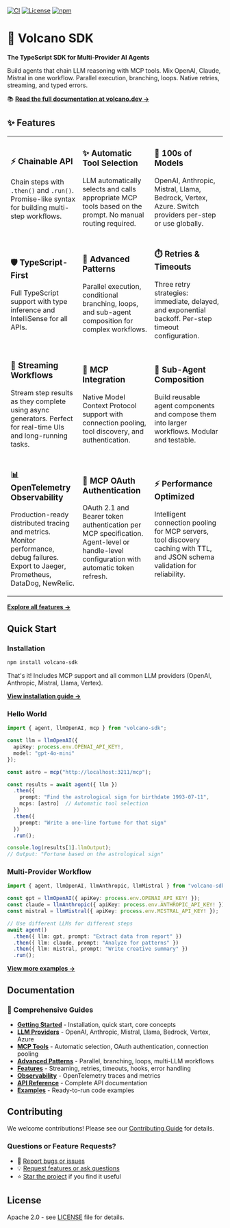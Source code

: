 [![CI](https://github.com/Kong/volcano-sdk/actions/workflows/ci.yml/badge.svg)](https://github.com/Kong/volcano-sdk/actions/workflows/ci.yml)
[![License](https://img.shields.io/badge/License-Apache_2.0-blue.svg)](LICENSE)
[![npm](https://img.shields.io/npm/v/volcano-sdk.svg)](https://www.npmjs.com/package/volcano-sdk)

# 🌋 Volcano SDK

**The TypeScript SDK for Multi-Provider AI Agents**

Build agents that chain LLM reasoning with MCP tools. Mix OpenAI, Claude, Mistral in one workflow. Parallel execution, branching, loops. Native retries, streaming, and typed errors.

📚 **[Read the full documentation at volcano.dev →](https://volcano.dev/)**

## ✨ Features

<table>
<tr>
<td width="33%">

### ⚡️ Chainable API
Chain steps with `.then()` and `.run()`. Promise-like syntax for building multi-step workflows.

</td>
<td width="33%">

### ✨ Automatic Tool Selection
LLM automatically selects and calls appropriate MCP tools based on the prompt. No manual routing required.

</td>
<td width="33%">

### 🔧 100s of Models
OpenAI, Anthropic, Mistral, Llama, Bedrock, Vertex, Azure. Switch providers per-step or use globally.

</td>
</tr>

<tr>
<td width="33%">

### 🛡️ TypeScript-First
Full TypeScript support with type inference and IntelliSense for all APIs.

</td>
<td width="33%">

### 🔄 Advanced Patterns
Parallel execution, conditional branching, loops, and sub-agent composition for complex workflows.

</td>
<td width="33%">

### ⏱️ Retries & Timeouts
Three retry strategies: immediate, delayed, and exponential backoff. Per-step timeout configuration.

</td>
</tr>

<tr>
<td width="33%">

### 📡 Streaming Workflows
Stream step results as they complete using async generators. Perfect for real-time UIs and long-running tasks.

</td>
<td width="33%">

### 🎯 MCP Integration
Native Model Context Protocol support with connection pooling, tool discovery, and authentication.

</td>
<td width="33%">

### 🧩 Sub-Agent Composition
Build reusable agent components and compose them into larger workflows. Modular and testable.

</td>
</tr>

<tr>
<td width="33%">

### 📊 OpenTelemetry Observability
Production-ready distributed tracing and metrics. Monitor performance, debug failures. Export to Jaeger, Prometheus, DataDog, NewRelic.

</td>
<td width="33%">

### 🔐 MCP OAuth Authentication
OAuth 2.1 and Bearer token authentication per MCP specification. Agent-level or handle-level configuration with automatic token refresh.

</td>
<td width="33%">

### ⚡ Performance Optimized
Intelligent connection pooling for MCP servers, tool discovery caching with TTL, and JSON schema validation for reliability.

</td>
</tr>
</table>

**[Explore all features →](https://volcano.dev/docs/)**

## Quick Start

### Installation

```bash
npm install volcano-sdk
```

That's it! Includes MCP support and all common LLM providers (OpenAI, Anthropic, Mistral, Llama, Vertex).

**[View installation guide →](https://volcano.dev/docs/index.html#installation)**

### Hello World

```ts
import { agent, llmOpenAI, mcp } from "volcano-sdk";

const llm = llmOpenAI({ 
  apiKey: process.env.OPENAI_API_KEY!, 
  model: "gpt-4o-mini" 
});

const astro = mcp("http://localhost:3211/mcp");

const results = await agent({ llm })
  .then({ 
    prompt: "Find the astrological sign for birthdate 1993-07-11",
    mcps: [astro]  // Automatic tool selection
  })
  .then({ 
    prompt: "Write a one-line fortune for that sign" 
  })
  .run();

console.log(results[1].llmOutput);
// Output: "Fortune based on the astrological sign"
```

### Multi-Provider Workflow

```ts
import { agent, llmOpenAI, llmAnthropic, llmMistral } from "volcano-sdk";

const gpt = llmOpenAI({ apiKey: process.env.OPENAI_API_KEY! });
const claude = llmAnthropic({ apiKey: process.env.ANTHROPIC_API_KEY! });
const mistral = llmMistral({ apiKey: process.env.MISTRAL_API_KEY! });

// Use different LLMs for different steps
await agent()
  .then({ llm: gpt, prompt: "Extract data from report" })
  .then({ llm: claude, prompt: "Analyze for patterns" })
  .then({ llm: mistral, prompt: "Write creative summary" })
  .run();
```

**[View more examples →](https://volcano.dev/docs/examples.html)**

## Documentation

### 📖 Comprehensive Guides
- **[Getting Started](https://volcano.dev/docs/)** - Installation, quick start, core concepts
- **[LLM Providers](https://volcano.dev/docs/providers.html)** - OpenAI, Anthropic, Mistral, Llama, Bedrock, Vertex, Azure
- **[MCP Tools](https://volcano.dev/docs/mcp-tools.html)** - Automatic selection, OAuth authentication, connection pooling
- **[Advanced Patterns](https://volcano.dev/docs/patterns.html)** - Parallel, branching, loops, multi-LLM workflows
- **[Features](https://volcano.dev/docs/features.html)** - Streaming, retries, timeouts, hooks, error handling
- **[Observability](https://volcano.dev/docs/observability.html)** - OpenTelemetry traces and metrics
- **[API Reference](https://volcano.dev/docs/api.html)** - Complete API documentation
- **[Examples](https://volcano.dev/docs/examples.html)** - Ready-to-run code examples

## Contributing

We welcome contributions! Please see our [Contributing Guide](CONTRIBUTING.md) for details.

### Questions or Feature Requests?

- 📝 [Report bugs or issues](https://github.com/Kong/volcano-sdk/issues)
- 💡 [Request features or ask questions](https://github.com/Kong/volcano-sdk/discussions)
- ⭐ [Star the project](https://github.com/Kong/volcano-sdk) if you find it useful

## License

Apache 2.0 - see [LICENSE](LICENSE) file for details.
